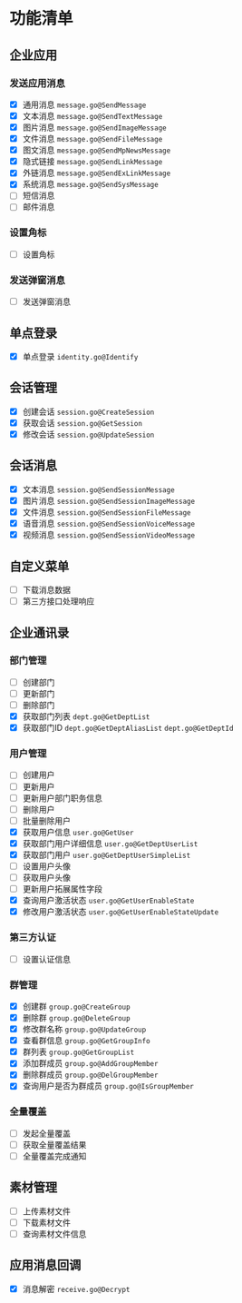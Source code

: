 # 功能清单

## 企业应用

### 发送应用消息

- [x] 通用消息 `message.go@SendMessage`
- [x] 文本消息 `message.go@SendTextMessage`
- [x] 图片消息 `message.go@SendImageMessage`
- [x] 文件消息 `message.go@SendFileMessage`
- [x] 图文消息 `message.go@SendMpNewsMessage`
- [x] 隐式链接 `message.go@SendLinkMessage`
- [x] 外链消息 `message.go@SendExLinkMessage`
- [x] 系统消息 `message.go@SendSysMessage`
- [ ] 短信消息
- [ ] 邮件消息

### 设置角标

- [ ] 设置角标

### 发送弹窗消息

- [ ] 发送弹窗消息

## 单点登录

- [x] 单点登录 `identity.go@Identify`

## 会话管理

- [x] 创建会话 `session.go@CreateSession`
- [x] 获取会话 `session.go@GetSession`
- [x] 修改会话 `session.go@UpdateSession`

## 会话消息

- [x] 文本消息 `session.go@SendSessionMessage`
- [x] 图片消息 `session.go@SendSessionImageMessage`
- [x] 文件消息 `session.go@SendSessionFileMessage`
- [x] 语音消息 `session.go@SendSessionVoiceMessage`
- [x] 视频消息 `session.go@SendSessionVideoMessage`

## 自定义菜单

- [ ] 下载消息数据
- [ ] 第三方接口处理响应

## 企业通讯录

### 部门管理

- [ ] 创建部门
- [ ] 更新部门
- [ ] 删除部门
- [x] 获取部门列表 `dept.go@GetDeptList`
- [x] 获取部门ID `dept.go@GetDeptAliasList`  `dept.go@GetDeptId`

### 用户管理

- [ ] 创建用户
- [ ] 更新用户
- [ ] 更新用户部门职务信息
- [ ] 删除用户
- [ ] 批量删除用户
- [x] 获取用户信息 `user.go@GetUser`
- [x] 获取部门用户详细信息 `user.go@GetDeptUserList`
- [x] 获取部门用户 `user.go@GetDeptUserSimpleList`
- [ ] 设置用户头像
- [ ] 获取用户头像
- [ ] 更新用户拓展属性字段
- [x] 查询用户激活状态 `user.go@GetUserEnableState`
- [x] 修改用户激活状态 `user.go@GetUserEnableStateUpdate`

### 第三方认证

- [ ] 设置认证信息

### 群管理

- [x] 创建群 `group.go@CreateGroup`
- [x] 删除群 `group.go@DeleteGroup`
- [x] 修改群名称 `group.go@UpdateGroup`
- [x] 查看群信息 `group.go@GetGroupInfo`
- [x] 群列表 `group.go@GetGroupList`
- [x] 添加群成员 `group.go@AddGroupMember`
- [x] 删除群成员 `group.go@DelGroupMember`
- [x] 查询用户是否为群成员 `group.go@IsGroupMember`

### 全量覆盖

- [ ] 发起全量覆盖
- [ ] 获取全量覆盖结果
- [ ] 全量覆盖完成通知

## 素材管理

- [ ] 上传素材文件
- [ ] 下载素材文件
- [ ] 查询素材文件信息

## 应用消息回调

- [x] 消息解密 `receive.go@Decrypt`
